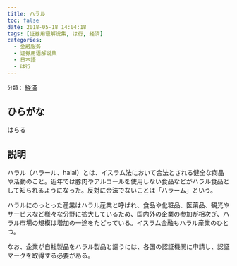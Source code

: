 ```yaml
---
title: ハラル
toc: false
date: 2018-05-18 14:04:18
tags: [证券用语解说集, は行, 経済]
categories:
  - 金融服务
  - 证券用语解说集
  - 日本語
  - は行
---
```


`分類：` [経済](/tags/経済/)

## ひらがな

はらる

## 説明

ハラル（ハラール、halal）とは、イスラム法において合法とされる健全な商品や活動のこと。近年では豚肉やアルコールを使用しない食品などがハラル食品として知られるようになった。反対に合法でないことは「ハラーム」という。

ハラルにのっとった産業はハラル産業と呼ばれ、食品や化粧品、医薬品、観光やサービスなど様々な分野に拡大しているため、国内外の企業の参加が相次ぎ、ハラル市場の規模は増加の一途をたどっている。イスラム金融もハラル産業のひとつ。

なお、企業が自社製品をハラル製品と謳うには、各国の認証機関に申請し、認証マークを取得する必要がある。

